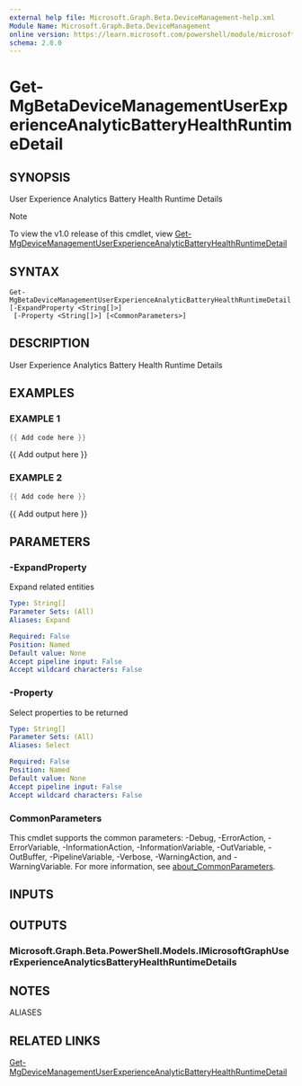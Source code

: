 ```yaml
---
external help file: Microsoft.Graph.Beta.DeviceManagement-help.xml
Module Name: Microsoft.Graph.Beta.DeviceManagement
online version: https://learn.microsoft.com/powershell/module/microsoft.graph.beta.devicemanagement/get-mgbetadevicemanagementuserexperienceanalyticbatteryhealthruntimedetail
schema: 2.0.0
---
```


# Get-MgBetaDeviceManagementUserExperienceAnalyticBatteryHealthRuntimeDetail

## SYNOPSIS
User Experience Analytics Battery Health Runtime Details

> [!NOTE]
> To view the v1.0 release of this cmdlet, view [Get-MgDeviceManagementUserExperienceAnalyticBatteryHealthRuntimeDetail](/powershell/module/Microsoft.Graph.DeviceManagement/Get-MgDeviceManagementUserExperienceAnalyticBatteryHealthRuntimeDetail?view=graph-powershell-v1.0)

## SYNTAX

```
Get-MgBetaDeviceManagementUserExperienceAnalyticBatteryHealthRuntimeDetail [-ExpandProperty <String[]>]
 [-Property <String[]>] [<CommonParameters>]
```

## DESCRIPTION
User Experience Analytics Battery Health Runtime Details

## EXAMPLES

### EXAMPLE 1
```powershell
{{ Add code here }}
```

{{ Add output here }}

### EXAMPLE 2
```powershell
{{ Add code here }}
```

{{ Add output here }}

## PARAMETERS

### -ExpandProperty
Expand related entities

```yaml
Type: String[]
Parameter Sets: (All)
Aliases: Expand

Required: False
Position: Named
Default value: None
Accept pipeline input: False
Accept wildcard characters: False
```

### -Property
Select properties to be returned

```yaml
Type: String[]
Parameter Sets: (All)
Aliases: Select

Required: False
Position: Named
Default value: None
Accept pipeline input: False
Accept wildcard characters: False
```

### CommonParameters
This cmdlet supports the common parameters: -Debug, -ErrorAction, -ErrorVariable, -InformationAction, -InformationVariable, -OutVariable, -OutBuffer, -PipelineVariable, -Verbose, -WarningAction, and -WarningVariable. For more information, see [about_CommonParameters](http://go.microsoft.com/fwlink/?LinkID=113216).

## INPUTS

## OUTPUTS

### Microsoft.Graph.Beta.PowerShell.Models.IMicrosoftGraphUserExperienceAnalyticsBatteryHealthRuntimeDetails
## NOTES

ALIASES

## RELATED LINKS
[Get-MgDeviceManagementUserExperienceAnalyticBatteryHealthRuntimeDetail](/powershell/module/Microsoft.Graph.DeviceManagement/Get-MgDeviceManagementUserExperienceAnalyticBatteryHealthRuntimeDetail?view=graph-powershell-v1.0)
